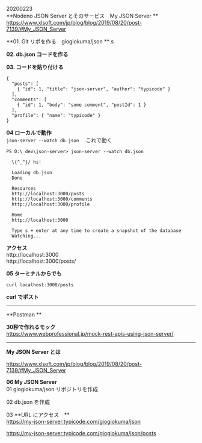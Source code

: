 20200223  
**Nodeno JSON Server とそのサービス　My JSON Server **
https://www.xlsoft.com/jp/blog/blog/2019/08/20/post-7139/#My_JSON_Server

**01. Git リポを作る　giogiokuma/json **  s

**02. db.json コードを作る**   

**03. コードを貼り付ける**   
```
{
  "posts": [
    { "id": 1, "title": "json-server", "author": "typicode" }
  ],
  "comments": [
    { "id": 1, "body": "some comment", "postId": 1 }
  ],
  "profile": { "name": "typicode" }
}
```
**04 ローカルで動作**    
`
json-server --watch db.json  
`
これで動く  
```
PS D:\_dev\json-server> json-server --watch db.json  
 
  \{^_^}/ hi!
 
  Loading db.json
  Done
 
  Resources
  http://localhost:3000/posts
  http://localhost:3000/comments
  http://localhost:3000/profile
 
  Home
  http://localhost:3000
 
  Type s + enter at any time to create a snapshot of the database  
  Watching...  
```
**アクセス**  
http://localhost:3000  
http://localhost:3000/posts/    

**05 ターミナルからでも**    

```
curl localhost:3000/posts  
```

**curl でポスト**  

--------------------  
**Postman **  


**30秒で作れるモック**  
https://www.webprofessional.jp/mock-rest-apis-using-json-server/

--------------------  


**My JSON Server とは**  

https://www.xlsoft.com/jp/blog/blog/2019/08/20/post-7139/#My_JSON_Server


**06 My JSON Server**   
 01 giogiokuma/json リポジトリを作成  
 
 02 db.json を作成
 
 03 **URL にアクセス　**  
 https://my-json-server.typicode.com/giogiokuma/json
 
 https://my-json-server.typicode.com/giogiokuma/json/posts